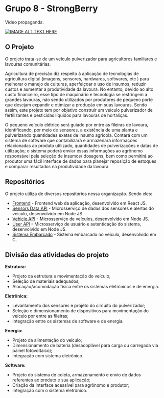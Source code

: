 # Grupo 8 - StrongBerry
Vídeo propaganda:

[![IMAGE ALT TEXT HERE](https://img.youtube.com/vi/j-bdUnaeUbI/0.jpg)](https://www.youtube.com/watch?v=j-bdUnaeUbI)

## O Projeto

O projeto trata-se de um veículo pulverizador para agricultores familiares e lavouras comunitárias.

Agricultura de precisão diz respeito à aplicação de tecnologias de agricultura digital (imagens, sensores, hardwares, softwares, etc ) para melhorar o manejo de culturas, aperfeiçoar o uso de insumos, reduzir custos e aumentar a produtividade da lavoura. No entanto, devido ao alto custo financeiro, esse tipo de maquinário e tecnologia se restringem a grandes lavouras, não sendo utilizados por produtores de pequeno porte que desejam expandir e otimizar a produção em suas lavouras. Sendo assim, este projeto tem por objetivo construir um veículo pulverizador de fertilizantes e pesticidas líquidos para lavouras de hortaliças.

O pequeno veículo elétrico será guiado por entre as fileiras de lavoura, identificando, por meio de sensores, a existência de uma planta e pulverizando quantidades exatas de insumo agrícola. Contará com um sistema de software que contabilizará e armazenará informações relacionadas ao produto utilizado, quantidades de pulverizações e datas de utilização; o sistema poderá enviar essas informações ao agrônomo responsável pela seleção de insumos/ dosagens, bem como permitirá ao produtor uma fácil interface de dados para planejar reposição de estoques e comparar resultados na produtividade da lavoura.


## Repositórios

O projeto utiliza de diversos repositórios nessa organização. Sendo eles:

- [Frontend](https://github.com/PI2-Grupo-8/frontend) - Frontend web da aplicação, desenvolvido em React JS.
- [Sensors Data API](https://github.com/PI2-Grupo-8/sensors-data-api) - Microsserviço de dados dos sensores e alertas do veículo, desenvolvido em Node JS.
- [Vehicle API](https://github.com/PI2-Grupo-8/vehicle-api) - Microsserviço de veículos, desenvolvido em Node JS.
- [User API](https://github.com/PI2-Grupo-8/user-api) - Microsserviço de usuário e autenticação do sistema, desenvolvido em Node JS.
- [Sistema Embarcado](https://github.com/PI2-Grupo-8/sistema-embarcado) - Sistema embarcado no veículo, desenvolvido em C.

## Divisão das atividades do projeto

**Estrutura:**
- Projeto da estrutura e movimentação do veículo;
- Seleção de materiais adequados;
- Alocação/acomodação física entre os sistemas eletrônicos e de energia.

**Eletrônica:**
- Levantamento dos sensores e projeto do circuito do pulverizador;
- Seleção e dimensionamento de dispositivos para movimentação do veículo por entre as fileiras;
- Integração entre os sistemas de software e de energia.

**Energia:**
- Projeto da alimentação do veículo;
- Dimensionamento de bateria (desacoplável para carga ou carregada via painel fotovoltaico);
- Integração com sistema eletrônico.

**Software:**
- Projeto do sistema de coleta, armazenamento e envio de dados referentes ao produto e sua aplicação;
- Criação da interface acessível para agrônomo e produtor;
- Integração com o sistema eletrônico.

